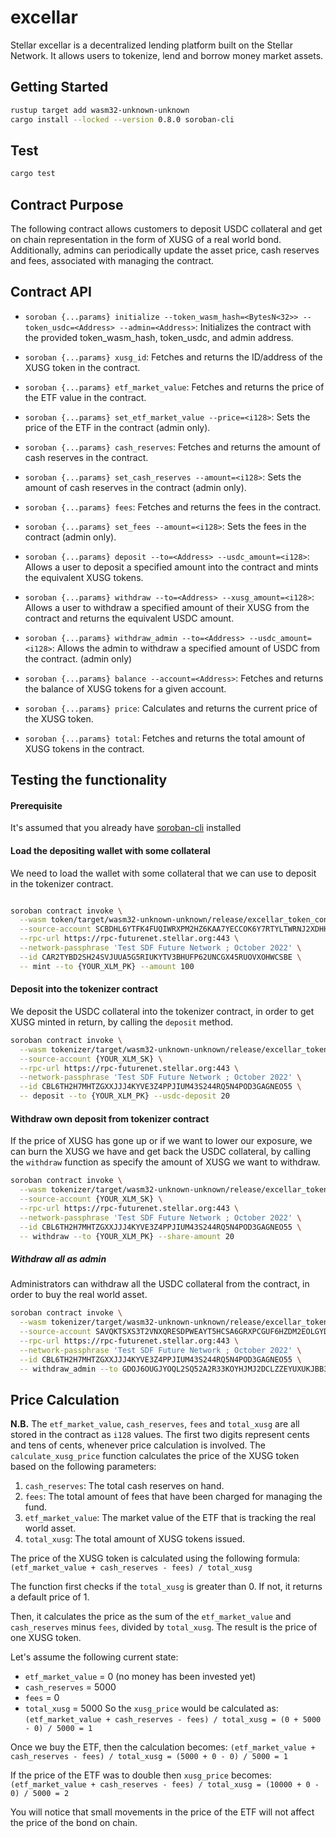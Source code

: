# excellar

Stellar excellar is a decentralized lending platform built on the Stellar Network. 
It allows users to tokenize, lend and borrow money market assets.

## Getting Started
```bash
rustup target add wasm32-unknown-unknown
cargo install --locked --version 0.8.0 soroban-cli
```

## Test
```bash
cargo test
```

## Contract Purpose
The following contract allows customers to deposit USDC collateral and get on chain representation in the form of XUSG of a real world bond. 
Additionally, admins can periodically update the asset price, cash reserves and fees, associated with managing the contract.

## Contract API 

- `soroban {...params} initialize --token_wasm_hash=<BytesN<32>> --token_usdc=<Address> --admin=<Address>`: Initializes the contract with the provided token_wasm_hash, token_usdc, and admin address.

- `soroban {...params} xusg_id`: Fetches and returns the ID/address of the XUSG token in the contract.

- `soroban {...params} etf_market_value`: Fetches and returns the price of the ETF value in the contract.

- `soroban {...params} set_etf_market_value --price=<i128>`: Sets the price of the ETF in the contract (admin only).

- `soroban {...params} cash_reserves`: Fetches and returns the amount of cash reserves in the contract.

- `soroban {...params} set_cash_reserves --amount=<i128>`: Sets the amount of cash reserves in the contract (admin only).

- `soroban {...params} fees`: Fetches and returns the fees in the contract.

- `soroban {...params} set_fees --amount=<i128>`: Sets the fees in the contract (admin only).

- `soroban {...params} deposit --to=<Address> --usdc_amount=<i128>`: Allows a user to deposit a specified amount into the contract and mints the equivalent XUSG tokens.

- `soroban {...params} withdraw --to=<Address> --xusg_amount=<i128>`: Allows a user to withdraw a specified amount of their XUSG from the contract and returns the equivalent USDC amount.

- `soroban {...params} withdraw_admin --to=<Address> --usdc_amount=<i128>`: Allows the admin to withdraw a specified amount of USDC from the contract. (admin only)

- `soroban {...params} balance --account=<Address>`: Fetches and returns the balance of XUSG tokens for a given account.

- `soroban {...params} price`: Calculates and returns the current price of the XUSG token.

- `soroban {...params} total`: Fetches and returns the total amount of XUSG tokens in the contract.

## Testing the functionality

#### Prerequisite
It's assumed that you already have [soroban-cli](https://soroban.stellar.org/docs/getting-started/setup#install-the-soroban-cli) installed

#### Load the depositing wallet with some collateral
We need to load the wallet with some collateral that we can use to deposit in the tokenizer contract.

```bash

soroban contract invoke \
  --wasm token/target/wasm32-unknown-unknown/release/excellar_token_contract.wasm \
  --source-account SCBDHL6YTFK4FUQIWRXPM2HZ6KAA7YECCOK6Y7RTYLTWRNJ2XDHHBH5R \
  --rpc-url https://rpc-futurenet.stellar.org:443 \
  --network-passphrase 'Test SDF Future Network ; October 2022' \
  --id CAR2TYBD2SH24SVJUUA5G5RIUKYTV3BHUFP62UNCGX45RUOVXOHWCSBE \
  -- mint --to {YOUR_XLM_PK} --amount 100
```

#### Deposit into the tokenizer contract
We deposit the USDC collateral into the tokenizer contract, in order to get XUSG minted in return, by calling the `deposit` method.

```bash
soroban contract invoke \
  --wasm tokenizer/target/wasm32-unknown-unknown/release/excellar_tokenizer_contract.wasm \
  --source-account {YOUR_XLM_SK} \
  --rpc-url https://rpc-futurenet.stellar.org:443 \
  --network-passphrase 'Test SDF Future Network ; October 2022' \
  --id CBL6TH2H7MHTZGXXJJJ4KYVE3Z4PPJIUM43S244RQ5N4POD3GAGNEO55 \
  -- deposit --to {YOUR_XLM_PK} --usdc-deposit 20
```

#### Withdraw own deposit from tokenizer contract
If the price of XUSG has gone up or if we want to lower our exposure, we can burn the XUSG we have and get back the USDC collateral, by calling the `withdraw` function as specify the amount of XUSG we want to withdraw.

```bash
soroban contract invoke \
  --wasm tokenizer/target/wasm32-unknown-unknown/release/excellar_tokenizer_contract.wasm \
  --source-account {YOUR_XLM_SK} \
  --rpc-url https://rpc-futurenet.stellar.org:443 \
  --network-passphrase 'Test SDF Future Network ; October 2022' \
  --id CBL6TH2H7MHTZGXXJJJ4KYVE3Z4PPJIUM43S244RQ5N4POD3GAGNEO55 \
  -- withdraw --to {YOUR_XLM_PK} --share-amount 20
```
##### Withdraw all as admin

Administrators can withdraw all the USDC collateral from the contract, in order to buy the real world asset.

```bash
soroban contract invoke \
  --wasm tokenizer/target/wasm32-unknown-unknown/release/excellar_tokenizer_contract.wasm \
  --source-account SAVQKTSXS3T2VNXQRESDPWEAYT5HCSA6GRXPCGUF6HZDM2EOLGYDHFY6 \
  --rpc-url https://rpc-futurenet.stellar.org:443 \
  --network-passphrase 'Test SDF Future Network ; October 2022' \
  --id CBL6TH2H7MHTZGXXJJJ4KYVE3Z4PPJIUM43S244RQ5N4POD3GAGNEO55 \
  -- withdraw_admin --to GDOJ6OUGJYOQL2SQ52A2R33KOYHJMJ2DCLZZEYUXUKJBB3CSIO5ZKKQ5 --usdc-amount 20
```
## Price Calculation
**N.B.** The `etf_market_value`, `cash_reserves`, `fees` and `total_xusg` are all stored in the contract as `i128` values. The first two digits represent cents and tens of cents, whenever price calculation is involved.
The `calculate_xusg_price` function calculates the price of the XUSG token based on the following parameters:

1. `cash_reserves`: The total cash reserves on hand.
2. `fees`: The total amount of fees that have been charged for managing the fund.
3. `etf_market_value`: The market value of the ETF that is tracking the real world asset.
4. `total_xusg`: The total amount of XUSG tokens issued.

The price of the XUSG token is calculated using the following formula:
`(etf_market_value + cash_reserves - fees) / total_xusg`

The function first checks if the `total_xusg` is greater than 0. If not, it returns a default price of 1.

Then, it calculates the price as the sum of the `etf_market_value` and `cash_reserves` minus `fees`, divided by `total_xusg`. The result is the price of one XUSG token.

Let's assume the following current state:

- `etf_market_value` = 0 (no money has been invested yet)
- `cash_reserves` = 5000
- `fees` = 0
- `total_xusg` = 5000
So the `xusg_price` would be calculated as: `(etf_market_value + cash_reserves - fees) / total_xusg = (0 + 5000 - 0) / 5000 = 1`

Once we buy the ETF, then the calculation becomes: `(etf_market_value + cash_reserves - fees) / total_xusg = (5000 + 0 - 0) / 5000 = 1`

If the price of the ETF was to double then `xusg_price` becomes: `(etf_market_value + cash_reserves - fees) / total_xusg = (10000 + 0 - 0) / 5000 = 2`

You will notice that small movements in the price of the ETF will not affect the price of the bond on chain.